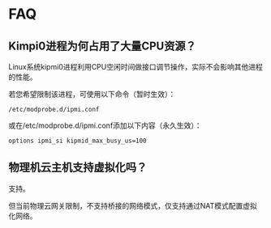 # FAQ



## Kimpi0进程为何占用了大量CPU资源？

Linux系统kipmi0进程利用CPU空闲时间做接口调节操作，实际不会影响其他进程的性能。

若您希望限制该进程，可使用以下命令（暂时生效）：

``` 
/etc/modprobe.d/ipmi.conf  
```

或在/etc/modprobe.d/ipmi.conf添加以下内容（永久生效）：

    options ipmi_si kipmid_max_busy_us=100

## 物理机云主机支持虚拟化吗？

支持。

但当前物理云网关限制，不支持桥接的网络模式，仅支持通过NAT模式配置虚拟化网络。
